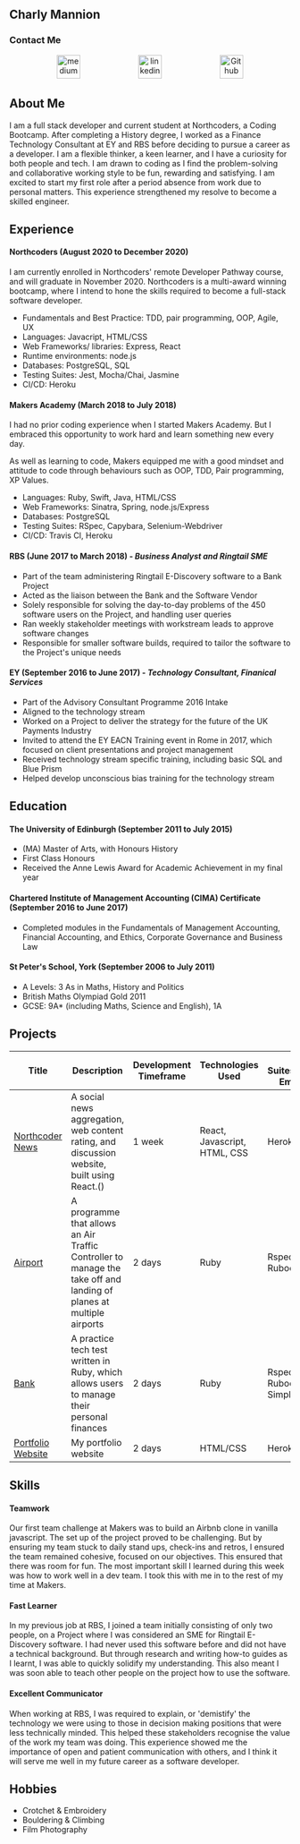 ## Charly Mannion

### Contact Me
<p align="center">
<link rel="stylesheet" href="https://cdn.jsdelivr.net/gh/devicons/devicon@master/devicon.min.css">

<a href="mailto:charlottemannion100@gmail.com">
<img src="https://cdn2.iconfinder.com/data/icons/social-icons-circular-color/512/gmail-128.png" alt="medium" hspace="50" height="42" width="42"></a>
<a href="https://www.linkedin.com/in/charly-mannion-75483523/">
<img src="https://www.iconfinder.com/data/icons/free-social-icons/67/linkedin_circle_color-512.png" alt="linkedin" hspace="50" height="42" width="42"></a>
<a href="https://github.com/CharlyMannion">
<img src="https://cdn1.iconfinder.com/data/icons/social-media-vol-1-1/24/_github-512.png" alt="Github" hspace="50" height="42" width="42"></a>
</p>

## About Me

I am a full stack developer and current student at Northcoders, a Coding Bootcamp. After completing a History degree, I worked as a Finance Technology Consultant at EY and RBS before deciding to pursue a career as a developer. I am a flexible thinker, a keen learner, and I have a curiosity for both people and tech. I am drawn to coding as I find the problem-solving and collaborative working style to be fun, rewarding and satisfying. I am excited to start my first role after a period absence from work due to personal matters. This experience strengthened my resolve to become a skilled engineer.

## Experience

#### Northcoders (August 2020 to December 2020)

I am currently enrolled in Northcoders' remote Developer Pathway course, and will graduate in November 2020. Northcoders is a multi-award winning bootcamp, where I intend to hone the skills required to become a full-stack software developer.

* Fundamentals and Best Practice: TDD, pair programming, OOP, Agile, UX
* Languages: Javacript, HTML/CSS
* Web Frameworks/ libraries: Express, React
* Runtime environments: node.js
* Databases: PostgreSQL, SQL
* Testing Suites: Jest, Mocha/Chai, Jasmine
* CI/CD: Heroku

#### Makers Academy (March 2018 to July 2018)

I had no prior coding experience when I started Makers Academy. But I embraced this opportunity to work hard and learn something new every day.

As well as learning to code, Makers equipped me with a good mindset and attitude to code through behaviours such as OOP, TDD, Pair programming, XP Values.

* Languages: Ruby, Swift, Java, HTML/CSS
* Web Frameworks: Sinatra, Spring, node.js/Express
* Databases: PostgreSQL
* Testing Suites: RSpec, Capybara, Selenium-Webdriver
* CI/CD: Travis CI, Heroku

#### RBS (June 2017 to March 2018) - *Business Analyst and Ringtail SME*
- Part of the team administering Ringtail E-Discovery software to a Bank Project
- Acted as the liaison between the Bank and the Software Vendor
- Solely responsible for solving the day-to-day problems of the 450 software users on the Project, and handling user queries
- Ran weekly stakeholder meetings with workstream leads to approve software changes
- Responsible for smaller software builds, required to tailor the software to the Project's unique needs

#### EY (September 2016 to June 2017) - *Technology Consultant, Finanical Services*
- Part of the Advisory Consultant Programme 2016 Intake
- Aligned to the technology stream
- Worked on a Project to deliver the strategy for the future of the UK Payments Industry
- Invited to attend the EY EACN Training event in Rome in 2017, which focused on client presentations and project management
- Received technology stream specific training, including basic SQL and Blue Prism
- Helped develop unconscious bias training for the technology stream

## Education

#### The University of Edinburgh (September 2011 to July 2015)

- (MA) Master of Arts, with Honours History
- First Class Honours
- Received the Anne Lewis Award for Academic Achievement in my final year

#### Chartered Institute of Management Accounting (CIMA) Certificate (September 2016 to June 2017)
- Completed modules in the Fundamentals of Management Accounting, Financial Accounting, and Ethics, Corporate Governance and Business Law

#### St Peter's School, York (September 2006 to July 2011)
- A Levels: 3 As in Maths, History and Politics
- British Maths Olympiad Gold 2011
- GCSE: 9A* (including Maths, Science and English), 1A

## Projects
| Title | Description | Development Timeframe | Technologies Used | Test Suites/CIs/CDs Employed |
|--|--|--|--|--|
| [Northcoder News](https://github.com/CharlyMannion/northcoders-news) | A social news aggregation, web content rating, and discussion website, built using React.() | 1 week | React, Javascript, HTML, CSS | Heroku |
|[Airport](https://github.com/CharlyMannion/airport_solo) | A programme that allows an Air Traffic Controller to manage the take off and landing of planes at multiple airports | 2 days | Ruby | Rspec, Rubocop |
| [Bank](https://github.com/CharlyMannion/bank-tech-test) | A practice tech test written in Ruby, which allows users to manage their personal finances | 2 days | Ruby | Rspec, Rubocop, Simplecov |
|[Portfolio Website](https://charlymannion.github.io/portfolio/) | My portfolio website | 2 days | HTML/CSS | Heroku |

## Skills

#### Teamwork
Our first team challenge at Makers was to build an Airbnb clone in vanilla javascript. The set up of the project proved to be challenging. But by ensuring my team stuck to daily stand ups, check-ins and retros, I ensured the team remained cohesive, focused on our objectives. This ensured that there was room for fun. The most important skill I learned during this week was how to work well in a dev team. I took this with me in to the rest of my time at Makers.

#### Fast Learner

In my previous job at RBS, I joined a team initially consisting of only two people, on a Project where I was considered an SME for Ringtail E-Discovery software. I had never used this software before and did not have a technical background. But through research and writing how-to guides as I learnt, I was able to quickly solidify my understanding. This also meant I was soon able to teach other people on the project how to use the software.

#### Excellent Communicator

When working at RBS, I was required to explain, or 'demistify' the technology we were using to those in decision making positions that were less technically minded. This helped these stakeholders recognise the value of the work my team was doing. This experience showed me the importance of open and patient communication with others, and I think it will serve me well in my future career as a software developer.

## Hobbies
* Crotchet & Embroidery
* Bouldering & Climbing
* Film Photography


